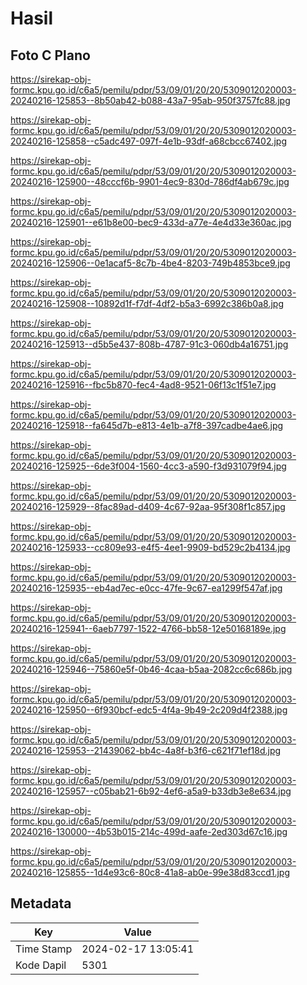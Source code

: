 # Hasil

## Foto C Plano

https://sirekap-obj-formc.kpu.go.id/c6a5/pemilu/pdpr/53/09/01/20/20/5309012020003-20240216-125853--8b50ab42-b088-43a7-95ab-950f3757fc88.jpg

https://sirekap-obj-formc.kpu.go.id/c6a5/pemilu/pdpr/53/09/01/20/20/5309012020003-20240216-125858--c5adc497-097f-4e1b-93df-a68cbcc67402.jpg

https://sirekap-obj-formc.kpu.go.id/c6a5/pemilu/pdpr/53/09/01/20/20/5309012020003-20240216-125900--48cccf6b-9901-4ec9-830d-786df4ab679c.jpg

https://sirekap-obj-formc.kpu.go.id/c6a5/pemilu/pdpr/53/09/01/20/20/5309012020003-20240216-125901--e61b8e00-bec9-433d-a77e-4e4d33e360ac.jpg

https://sirekap-obj-formc.kpu.go.id/c6a5/pemilu/pdpr/53/09/01/20/20/5309012020003-20240216-125906--0e1acaf5-8c7b-4be4-8203-749b4853bce9.jpg

https://sirekap-obj-formc.kpu.go.id/c6a5/pemilu/pdpr/53/09/01/20/20/5309012020003-20240216-125908--10892d1f-f7df-4df2-b5a3-6992c386b0a8.jpg

https://sirekap-obj-formc.kpu.go.id/c6a5/pemilu/pdpr/53/09/01/20/20/5309012020003-20240216-125913--d5b5e437-808b-4787-91c3-060db4a16751.jpg

https://sirekap-obj-formc.kpu.go.id/c6a5/pemilu/pdpr/53/09/01/20/20/5309012020003-20240216-125916--fbc5b870-fec4-4ad8-9521-06f13c1f51e7.jpg

https://sirekap-obj-formc.kpu.go.id/c6a5/pemilu/pdpr/53/09/01/20/20/5309012020003-20240216-125918--fa645d7b-e813-4e1b-a7f8-397cadbe4ae6.jpg

https://sirekap-obj-formc.kpu.go.id/c6a5/pemilu/pdpr/53/09/01/20/20/5309012020003-20240216-125925--6de3f004-1560-4cc3-a590-f3d931079f94.jpg

https://sirekap-obj-formc.kpu.go.id/c6a5/pemilu/pdpr/53/09/01/20/20/5309012020003-20240216-125929--8fac89ad-d409-4c67-92aa-95f308f1c857.jpg

https://sirekap-obj-formc.kpu.go.id/c6a5/pemilu/pdpr/53/09/01/20/20/5309012020003-20240216-125933--cc809e93-e4f5-4ee1-9909-bd529c2b4134.jpg

https://sirekap-obj-formc.kpu.go.id/c6a5/pemilu/pdpr/53/09/01/20/20/5309012020003-20240216-125935--eb4ad7ec-e0cc-47fe-9c67-ea1299f547af.jpg

https://sirekap-obj-formc.kpu.go.id/c6a5/pemilu/pdpr/53/09/01/20/20/5309012020003-20240216-125941--6aeb7797-1522-4766-bb58-12e50168189e.jpg

https://sirekap-obj-formc.kpu.go.id/c6a5/pemilu/pdpr/53/09/01/20/20/5309012020003-20240216-125946--75860e5f-0b46-4caa-b5aa-2082cc6c686b.jpg

https://sirekap-obj-formc.kpu.go.id/c6a5/pemilu/pdpr/53/09/01/20/20/5309012020003-20240216-125950--6f930bcf-edc5-4f4a-9b49-2c209d4f2388.jpg

https://sirekap-obj-formc.kpu.go.id/c6a5/pemilu/pdpr/53/09/01/20/20/5309012020003-20240216-125953--21439062-bb4c-4a8f-b3f6-c621f71ef18d.jpg

https://sirekap-obj-formc.kpu.go.id/c6a5/pemilu/pdpr/53/09/01/20/20/5309012020003-20240216-125957--c05bab21-6b92-4ef6-a5a9-b33db3e8e634.jpg

https://sirekap-obj-formc.kpu.go.id/c6a5/pemilu/pdpr/53/09/01/20/20/5309012020003-20240216-130000--4b53b015-214c-499d-aafe-2ed303d67c16.jpg

https://sirekap-obj-formc.kpu.go.id/c6a5/pemilu/pdpr/53/09/01/20/20/5309012020003-20240216-125855--1d4e93c6-80c8-41a8-ab0e-99e38d83ccd1.jpg


## Metadata

| Key        | Value               |
| ---------- | ------------------- |
| Time Stamp | 2024-02-17 13:05:41 |
| Kode Dapil | 5301                |



